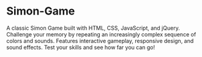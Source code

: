 # Simon-Game
A classic Simon Game built with HTML, CSS, JavaScript, and jQuery. Challenge your memory by repeating an increasingly complex sequence of colors and sounds. Features interactive gameplay, responsive design, and sound effects. Test your skills and see how far you can go!
